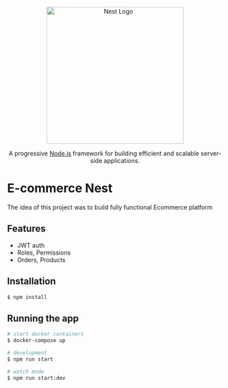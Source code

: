 <p align="center">
  <a href="http://nestjs.com/" target="blank"><img src="https://nestjs.com/img/logo_text.svg" width="320" alt="Nest Logo" /></a>
</p>

[circleci-image]: https://img.shields.io/circleci/build/github/nestjs/nest/master?token=abc123def456
[circleci-url]: https://circleci.com/gh/nestjs/nest

  <p align="center">A progressive <a href="http://nodejs.org" target="_blank">Node.js</a> framework for building efficient and scalable server-side applications.</p>

# E-commerce Nest

The idea of this project was to build fully functional Ecommerce platform

## Features

- JWT auth
- Roles, Permissions
- Orders, Products

## Installation

```bash
$ npm install
```

## Running the app

```bash
# start docker containers
$ docker-compose up

# development
$ npm run start

# watch mode
$ npm run start:dev
```

